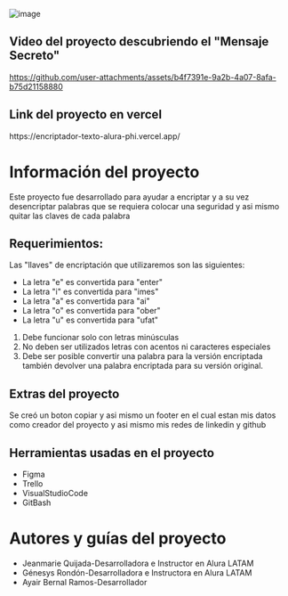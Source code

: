 ![image](https://github.com/user-attachments/assets/1618184d-8c63-4e3a-973c-c29f09f95f55)

<h2>Video del proyecto descubriendo el "Mensaje Secreto"</h2>


https://github.com/user-attachments/assets/b4f7391e-9a2b-4a07-8afa-b75d21158880

<h2>Link del proyecto en vercel</h2>
https://encriptador-texto-alura-phi.vercel.app/

<h1>Información del proyecto</h1>
<p>Este proyecto fue desarrollado para ayudar a encriptar y a su vez desencriptar palabras que se requiera colocar una seguridad y asi mismo quitar las claves de cada palabra</p>
<h2>Requerimientos:</h2>
<p>Las "llaves" de encriptación que utilizaremos son las siguientes:

- La letra "e" es convertida para "enter"
- La letra "i" es convertida para "imes"
- La letra "a" es convertida para "ai"
- La letra "o" es convertida para "ober"
- La letra "u" es convertida para "ufat"
1. Debe funcionar solo con letras minúsculas
2. No deben ser utilizados letras con acentos ni caracteres especiales
3. Debe ser posible convertir una palabra para la versión encriptada también devolver una palabra encriptada para su versión original.
</p>
<h2>Extras del proyecto</h2>
<p>Se creó un boton copiar y asi mismo un footer en el cual estan mis datos como creador del proyecto y asi mismo mis redes de linkedin y github</p>

<h2>Herramientas usadas en el proyecto</h2>
<p>

* Figma
* Trello
* VisualStudioCode
* GitBash
</p>
<h1>Autores y guías del proyecto</h1>
<p>

- Jeanmarie Quijada-Desarrolladora e Instructor en Alura LATAM
- Génesys Rondón-Desarrolladora e Instructora en Alura LATAM
- Ayair Bernal Ramos-Desarrollador
</p>
